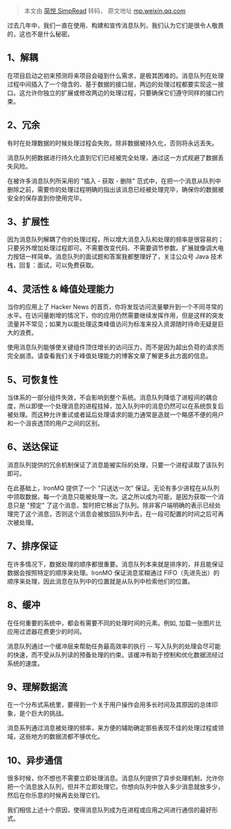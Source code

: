 > 本文由 [简悦 SimpRead](http://ksria.com/simpread/) 转码， 原文地址 [mp.weixin.qq.com](https://mp.weixin.qq.com/s?__biz=MzkxNDE5NTQwMQ==&mid=2247490046&idx=3&sn=be7bcb7b986f4f5faad4808e7c95e89a&chksm=c1734f58f604c64e9c918a791cb41b33a3816c89189ce5eea0e43ed802658e7aaa3a9a1c2555&mpshare=1&scene=1&srcid=0605HMyhDu4HRSw5DjO0WLTc&sharer_sharetime=1622826542816&sharer_shareid=7fece245937ac96f04f0fb8e1311fff1#rd)

过去几年中，我们一直在使用、构建和宣传消息队列，我们认为它们是很令人敬畏的，这也不是什么秘密。

1、解耦
----

在项目启动之初来预测将来项目会碰到什么需求，是极其困难的。消息队列在处理过程中间插入了一个隐含的、基于数据的接口层，两边的处理过程都要实现这一接口。这允许你独立的扩展或修改两边的处理过程，只要确保它们遵守同样的接口约束。

2、冗余
----

有时在处理数据的时候处理过程会失败。除非数据被持久化，否则将永远丢失。

消息队列把数据进行持久化直到它们已经被完全处理，通过这一方式规避了数据丢失风险。

在被许多消息队列所采用的 "插入 - 获取 - 删除" 范式中，在把一个消息从队列中删除之前，需要你的处理过程明确的指出该消息已经被处理完毕，确保你的数据被安全的保存直到你使用完毕。

3、扩展性
-----

因为消息队列解耦了你的处理过程，所以增大消息入队和处理的频率是很容易的；只要另外增加处理过程即可。不需要改变代码、不需要调节参数。扩展就像调大电力按钮一样简单。消息队列的面试题和答案我都整理好了，关注公众号 Java 技术栈，回复：面试，可以免费获取。

4、灵活性 & 峰值处理能力
--------------

当你的应用上了 Hacker News 的首页，你将发现访问流量攀升到一个不同寻常的水平。在访问量剧增的情况下，你的应用仍然需要继续发挥作用，但是这样的突发流量并不常见；如果为以能处理这类峰值访问为标准来投入资源随时待命无疑是巨大的浪费。

使用消息队列能够使关键组件顶住增长的访问压力，而不是因为超出负荷的请求而完全崩溃。请查看我们关于峰值处理能力的博客文章了解更多此方面的信息。

5、可恢复性
------

当体系的一部分组件失效，不会影响到整个系统。消息队列降低了进程间的耦合度，所以即使一个处理消息的进程挂掉，加入队列中的消息仍然可以在系统恢复后被处理。而这种允许重试或者延后处理请求的能力通常是造就一个略感不便的用户和一个沮丧透顶的用户之间的区别。

6、送达保证
------

消息队列提供的冗余机制保证了消息能被实际的处理，只要一个进程读取了该队列即可。

在此基础上，IronMQ 提供了一个 "只送达一次" 保证。无论有多少进程在从队列中领取数据，每一个消息只能被处理一次。这之所以成为可能，是因为获取一个消息只是 "预定" 了这个消息，暂时把它移出了队列。除非客户端明确的表示已经处理完了这个消息，否则这个消息会被放回队列中去，在一段可配置的时间之后可再次被处理。

7、排序保证
------

在许多情况下，数据处理的顺序都很重要。消息队列本来就是排序的，并且能保证数据会按照特定的顺序来处理。IronMO 保证消息浆糊通过 FIFO（先进先出）的顺序来处理，因此消息在队列中的位置就是从队列中检索他们的位置。

8、缓冲
----

在任何重要的系统中，都会有需要不同的处理时间的元素。例如, 加载一张图片比应用过滤器花费更少的时间。

消息队列通过一个缓冲层来帮助任务最高效率的执行 -- 写入队列的处理会尽可能的快速，而不受从队列读的预备处理的约束。该缓冲有助于控制和优化数据流经过系统的速度。

9、理解数据流
-------

在一个分布式系统里，要得到一个关于用户操作会用多长时间及其原因的总体印象，是个巨大的挑战。

消息系列通过消息被处理的频率，来方便的辅助确定那些表现不佳的处理过程或领域，这些地方的数据流都不够优化。

10、异步通信
-------

很多时候，你不想也不需要立即处理消息。消息队列提供了异步处理机制，允许你把一个消息放入队列，但并不立即处理它。你想向队列中放入多少消息就放多少，然后在你乐意的时候再去处理它们。

我们相信上述十个原因，使得消息队列成为在进程或应用之间进行通信的最好形式。